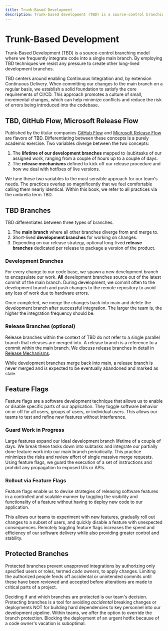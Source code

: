 ```yaml
---
title: Trunk-Based Development
description: Trunk-based development (TBD) is a source-control branching model where we frequently integrate code into a single main branch. By employing TBD techniques we resist any pressure to create other long-lived development branches.
---
```


# Trunk-Based Development

Trunk-Based Development (TBD) is a source-control branching model where we frequently integrate code into a single main branch. By employing TBD techniques we resist any pressure to create other long-lived development branches.

TBD centers around enabling Continuous Integration and, by extension Continuous Delivery. When committing our changes to the main branch on a regular basis, we establish a solid foundation to satisfy the core requirements of CI/CD. This approach promotes a culture of small, incremental changes, which can help minimize conflicts and reduce the risk of errors being introduced into the codebase.

## TBD, GitHub Flow, Microsoft Release Flow

Published by the titular companies [GitHub Flow](https://docs.github.com/en/get-started/quickstart/github-flow) and [Microsoft Release Flow](https://devblogs.microsoft.com/devops/release-flow-how-we-do-branching-on-the-vsts-team/) are flavors of TBD. Differentiating between these concepts is a purely academic exercise. Two variables diverge between the two concepts:

1. The **lifetime of our development branches** mapped to (sub)tasks of our assigned work, ranging from a couple of hours up to a couple of days.
2. The **release mechanisms** defined to kick off our release procedure and how we deal with hotfixes of live versions.

We tune these two variables to the most sensible approach for our team's needs. The practices overlap so magnificently that we feel comfortable calling them nearly identical. Within this book, we refer to all practices via the umbrella term TBD.

## TBD Branches

TBD differentiates between three types of branches.

1. The **main branch** where all other branches diverge from and merge to.
2. Short-lived **development branches** for working on changes.
3. Depending on our release strategy, optional long-lived **release branches** dedicated per release to package a version of the product.

### Development Branches

For every change to our code base, we spawn a new development branch to encapsulate our work. **All** development branches source out of the latest commit of the main branch. During development, we commit often to the development branch and push changes to the remote repository to avoid any loss of work due to hardware errors.

Once completed, we merge the changes back into main and delete the development branch after successful integration. The larger the team is, the higher the integration frequency should be.

### Release Branches (optional)

Release branches within the context of TBD do not refer to a single parallel branch that releases are merged into. A release branch is a reference to a commit within the main branch. We discuss release branches in detail in [Release Mechanisms]().

While development branches merge back into main, a release branch is never merged and is expected to be <!-- vale write-good.Weasel = NO -->eventually<!-- vale write-good.Weasel = YES --> abandoned and marked as stale.

## Feature Flags

Feature flags are a software development technique that allows us to enable or disable specific parts of our application. They toggle software behavior on or off for all users, groups of users, or individual users. This allows our teams to test and refine new features without interference.

### Guard Work in Progress

Large features expand our ideal development branch lifetime of a couple of days. We break these tasks down into subtasks and integrate our partially done feature work into our main branch periodically. This practice minimizes the risks and review effort of single massive merge requests. Using feature flags, we guard the execution of a set of instructions and prohibit any propagation to exposed UIs or APIs.

<!-- vale Vale.Terms = NO -->
### Rollout via Feature Flags
<!-- vale Vale.Terms = YES -->

Feature flags enable us to devise strategies of releasing software features in a controlled and scalable manner by toggling the visibility and functionality of a feature without having to deploy new code to our application.

This allows our teams to experiment with new features, gradually roll out changes to a subset of users, and quickly disable a feature with unexpected consequences. Remotely toggling feature flags increases the speed and efficiency of our software delivery while also providing greater control and stability.

## Protected Branches

Protected branches prevent unapproved integrations by authorizing <!-- vale write-good.Weasel = NO -->only<!-- vale write-good.Weasel = YES --> specified users or roles, termed *code owners*, to apply changes. Limiting the authorized people fends off accidental or unintended commits until these have been reviewed and accepted before alterations are made to critical parts of a project.

Deciding if and which branches are protected is our team's decision. Protecting branches is a tool for avoiding *accidental* breaking changes or deployments NOT for building hard dependencies to key personnel into our development pipeline. Within teams, we offer the option to override the branch protection. Blocking the deployment of an urgent hotfix because of a code owner's vacation is suboptimal.
